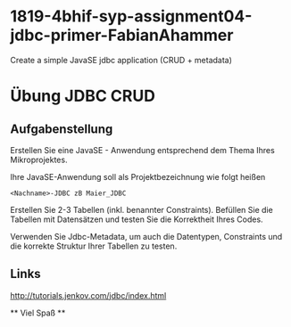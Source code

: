 # 1819-4bhif-syp-assignment04-jdbc-primer-FabianAhammer
Create a simple JavaSE jdbc application (CRUD + metadata)

# Übung JDBC CRUD

## Aufgabenstellung

Erstellen Sie eine JavaSE - Anwendung entsprechend dem Thema Ihres Mikroprojektes.

Ihre JavaSE-Anwendung soll als Projektbezeichnung wie folgt heißen

```
<Nachname>-JDBC zB Maier_JDBC
```

Erstellen Sie 2-3 Tabellen (inkl. benannter Constraints).
Befüllen Sie die Tabellen mit Datensätzen und testen Sie die Korrektheit Ihres Codes.

Verwenden Sie Jdbc-Metadata, um auch die Datentypen, Constraints und die korrekte Struktur Ihrer Tabellen zu testen.


## Links

<http://tutorials.jenkov.com/jdbc/index.html>

** Viel Spaß **
